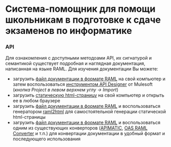 # Система-помощник для помощи школьникам в подготовке к сдаче экзаменов по информатике
### API
Для ознакомления с доступными методоами API, их сигнатурой и семантикой существует подробная и наглядная документация, написанная на языке RAML. Для изучения документации Вы можете:
  + загрузить [файл документации в формате RAML](https://github.com/fowesn/bot/blob/API/documentaion/API.raml) на свой компьютер и затем воспользоваться [инструментом API Designer](https://rawgit.com/mulesoft/api-designer/v0.4.2/dist/index.html) от Mulesoft (_кнопка Project в левом верхнем углу -> Import_)
  + загрузить [статическую html-страницу](https://github.com/fowesn/bot/blob/API/documentaion/api.html) на свой компьютер и открыть ее в любом браузере
  + загрузить [файл документации в формате RAML](https://github.com/fowesn/bot/blob/API/documentaion/API.raml) и воспользоваться генератором [raml2html](https://www.npmjs.com/package/raml2html) для самостоятельной генерации статической html-страницы
  + загрузить [файл документации в формате RAML](https://github.com/fowesn/bot/blob/API/documentaion/API.raml) и воспользоваться одним из существующих конверторов ([APIMATIC](https://www.apimatic.io/transformer), [OAS RAML Converter](https://mulesoft.github.io/oas-raml-converter/) и т.п.) для конвертации документации в удобный формат и последующего использования 
